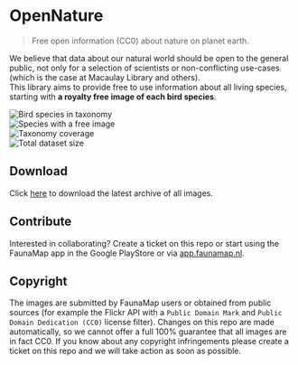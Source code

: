 # OpenNature
> Free open information (CC0) about nature on planet earth.

We believe that data about our natural world should be open to the general public, not only for a selection of scientists or non-conflicting use-cases (which is the case at Macaulay Library and others).<br>
This library aims to provide free to use information about all living species, starting with <strong>a royalty free image of each bird species</strong>.

<!-- DYNAMIC BADGES -->
<div><img alt="Bird species in taxonomy" src="https://img.shields.io/badge/Bird_species_in_taxonomy-10749_species-blue"></div>
<div><img alt="Species with a free image" src="https://img.shields.io/badge/Species_with_a_free_image-112_species-green"></div>
<div><img alt="Taxonomy coverage" src="https://img.shields.io/badge/Taxonomy_coverage-1.04%25-green"></div>
<div><img alt="Total dataset size" src="https://img.shields.io/badge/Total_dataset_size-7.09_MB-green"></div>
<!-- END DYNAMIC BADGES -->

## Download
Click [here](https://github.com/HansSchouten/OpenNature/archive/refs/heads/main.zip) to download the latest archive of all images.

## Contribute
Interested in collaborating? Create a ticket on this repo or start using the FaunaMap app in the Google PlayStore or via [app.faunamap.nl](https://app.faunamap.nl/).

## Copyright
The images are submitted by FaunaMap users or obtained from public sources (for example the Flickr API with a `Public Domain Mark` and `Public Domain Dedication (CC0)` license filter).
Changes on this repo are made automatically, so we cannot offer a full 100% guarantee that all images are in fact CC0. If you know about any copyright infringements please create a ticket on this repo and we will take action as soon as possible.
